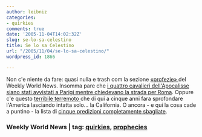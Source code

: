 ```yaml
---
author: leibniz
categories:
- quirkies
comments: true
date: '2005-11-04T14:02:32Z'
slug: se-lo-sa-celestino
title: Se lo sa Celestino
url: "/2005/11/04/se-lo-sa-celestino/"
wordpress_id: 1866

---
```

Non c'e niente da fare: quasi nulla e trash com la sezione [«profezie» ](https://www.weeklyworldnews.com/features/prophecy/)del Weekly World News. Insomma pare che [i quattro cavalieri dell'Apocalisse siano stati avvistati a Parigi mentre chiedevano la strada per Roma](https://www.weeklyworldnews.com/features/prophecy/18445). Oppure c'e questo [terribile terremoto ](https://www.weeklyworldnews.com/features/prophecy/61553)che di qui a cinque anni fara sprofondare l'America lasciando intatta solo... la California. O ancora - e qui la cosa cade a puntino - la lista di [cinque predizioni completamente sbagliate](https://www.weeklyworldnews.com/features/prophecy/58482).

### Weekly World News | tag: [quirkies](https://www.technorati.com/tags/quirkies), [prophecies](https://www.technorati.com/tags/prophecies)
